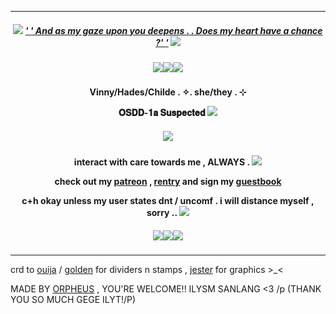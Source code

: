 ***
<h5 align="center">
  
<img src="https://goldenkamuy.crd.co/assets/images/gallery24/3c09289e.gif?v=53e72adc"/> [' ' And as my gaze upon you deepens . . Does my heart have a chance ?' '](https://open.spotify.com/track/0QBPWTTVyV3VclqALtmLWv?si=bfeace9972c84fac) <img src="https://goldenkamuy.crd.co/assets/images/gallery24/3c09289e.gif?v=53e72adc"/>
<h5 align="center">
<img src="https://ouija.crd.co/assets/images/gallery10/7540ce0e.png?v=b8c53f22"/><img src="https://ouija.crd.co/assets/images/gallery10/7540ce0e.png?v=b8c53f22"/><img src="https://ouija.crd.co/assets/images/gallery10/7540ce0e.png?v=b8c53f22"/>
</h5>  

<h4 align="center">
Vinny/Hades/Childe . ✧. she/they . ⊹ 
  
𝐎𝐒𝐃𝐃-𝟏𝐚 𝐒𝐮𝐬𝐩𝐞𝐜𝐭𝐞𝐝 <img src="https://ouija.crd.co/assets/images/gallery23/e9da0907.gif?v=b8c53f22"/> 
</h4> 
<h5 align="center">
<img src="https://media.discordapp.net/attachments/1010223180603994204/1213030581210976297/tumblr_2cfd0496db5e4387329e823ed3265960_b973caf6_1280_1.png?ex=65f3fdc3&is=65e188c3&hm=93cbe1b1f53e9f1471f5134d026daef7e9d2881720161e229bea8b7ad8bb1d5e&=&format=webp&quality=lossless"/>
</h5>  
<h4 align="center">

interact with care towards me , ALWAYS . <img src="https://goldenkamuy.crd.co/assets/images/gallery24/231aad5d.gif?v=53e72adc"/>

check out my [patreon](https://patreon.com/villyth) , [rentry](https://rentry.co/Keqingxuan) and sign my [guestbook](https://villyth.123guestbook.com/)

c+h okay unless my user states dnt / uncomf . i will distance myself , sorry .. <img src="https://goldenkamuy.crd.co/assets/images/gallery24/3d233f56.gif?v=53e72adc"/>
</h4> 

<h5 align="center">
<img src="https://ouija.crd.co/assets/images/gallery10/7540ce0e.png?v=b8c53f22"/><img src="https://ouija.crd.co/assets/images/gallery10/7540ce0e.png?v=b8c53f22"/><img src="https://ouija.crd.co/assets/images/gallery10/7540ce0e.png?v=b8c53f22"/>
</h5>  

***

crd to [ouija](https://ouija.crd.co/#) / [golden](https://goldenkamuy.crd.co/#small) for dividers n stamps , [jester](https://www.tumblr.com/jesteroftheangels) for graphics >_<

MADE BY [ORPHEUS](https://github.com/Ovrpheus) , YOU'RE WELCOME!! ILYSM SANLANG <3 /p (THANK YOU SO MUCH GEGE ILYT!/P)
